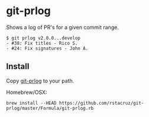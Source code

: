 # git-prlog

Shows a log of PR's for a given commit range.

    $ git prlog v2.0.0...develop
    - #38: Fix titles - Rico S.
    - #24: Fix signatures - John A.

## Install

Copy [git-prlog](git-prlog) to your path.

Homebrew/OSX:

```
brew install --HEAD https://github.com/rstacruz/git-prlog/master/Formula/git-prlog.rb
```
